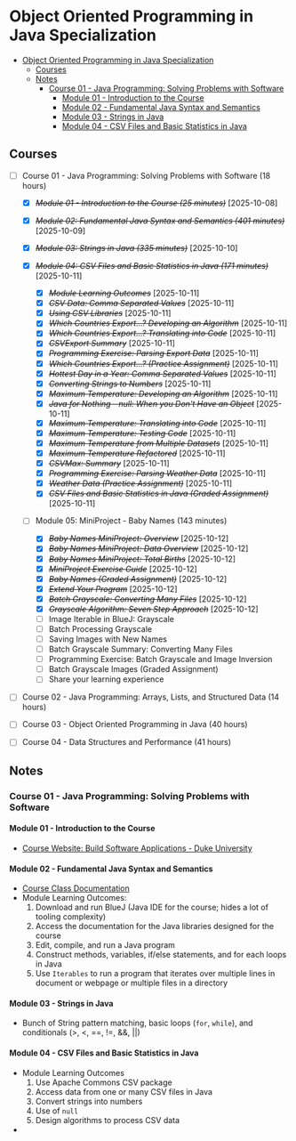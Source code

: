# Object Oriented Programming in Java Specialization

- [Object Oriented Programming in Java Specialization](#object-oriented-programming-in-java-specialization)
  - [Courses](#courses)
  - [Notes](#notes)
    - [Course 01 - Java Programming: Solving Problems with Software](#course-01---java-programming-solving-problems-with-software)
      - [Module 01 - Introduction to the Course](#module-01---introduction-to-the-course)
      - [Module 02 - Fundamental Java Syntax and Semantics](#module-02---fundamental-java-syntax-and-semantics)
      - [Module 03 - Strings in Java](#module-03---strings-in-java)
      - [Module 04 - CSV Files and Basic Statistics in Java](#module-04---csv-files-and-basic-statistics-in-java)

## Courses

- [ ] Course 01 - Java Programming: Solving Problems with Software (18 hours)

  - [x] ~~_Module 01 - Introduction to the Course (25 minutes)_~~ [2025-10-08]
  - [x] ~~_Module 02: Fundamental Java Syntax and Semantics (401 minutes)_~~ [2025-10-09]
  - [x] ~~_Module 03: Strings in Java (335 minutes)_~~ [2025-10-10]
  - [x] ~~_Module 04: CSV Files and Basic Statistics in Java (171 minutes)_~~ [2025-10-11]
    - [x] ~~_Module Learning Outcomes_~~ [2025-10-11]
    - [x] ~~_CSV Data: Comma Separated Values_~~ [2025-10-11]
    - [x] ~~_Using CSV Libraries_~~ [2025-10-11]
    - [x] ~~_Which Countries Export...? Developing an Algorithm_~~ [2025-10-11]
    - [x] ~~_Which Countries Export...? Translating into Code_~~ [2025-10-11]
    - [x] ~~_CSVExport Summary_~~ [2025-10-11]
    - [x] ~~_Programming Exercise: Parsing Export Data_~~ [2025-10-11]
    - [x] ~~_Which Countries Export...? (Practice Assignment)_~~ [2025-10-11]
    - [x] ~~_Hottest Day in a Year: Comma Separated Values_~~ [2025-10-11]
    - [x] ~~_Converting Strings to Numbers_~~ [2025-10-11]
    - [x] ~~_Maximum Temperature: Developing an Algorithm_~~ [2025-10-11]
    - [x] ~~_Java for Nothing - null: When you Don't Have an Object_~~ [2025-10-11]
    - [x] ~~_Maximum Temperature: Translating into Code_~~ [2025-10-11]
    - [x] ~~_Maximum Temperature: Testing Code_~~ [2025-10-11]
    - [x] ~~_Maximum Temperature from Multiple Datasets_~~ [2025-10-11]
    - [x] ~~_Maximum Temperature Refactored_~~ [2025-10-11]
    - [x] ~~_CSVMax: Summary_~~ [2025-10-11]
    - [x] ~~_Programming Exercise: Parsing Weather Data_~~ [2025-10-11]
    - [x] ~~_Weather Data (Practice Assignment)_~~ [2025-10-11]
    - [x] ~~_CSV Files and Basic Statistics in Java (Graded Assignment)_~~ [2025-10-11]
  - [ ] Module 05: MiniProject - Baby Names (143 minutes)

    - [x] ~~_Baby Names MiniProject: Overview_~~ [2025-10-12]
    - [x] ~~_Baby Names MiniProject: Data Overview_~~ [2025-10-12]
    - [x] ~~_Baby Names MiniProject: Total Births_~~ [2025-10-12]
    - [x] ~~_MiniProject Exercise Guide_~~ [2025-10-12]
    - [x] ~~_Baby Names (Graded Assignment)_~~ [2025-10-12]
    - [x] ~~_Extend Your Program_~~ [2025-10-12]
    - [x] ~~_Batch Grayscale: Converting Many Files_~~ [2025-10-12]
    - [x] ~~_Grayscale Algorithm: Seven Step Approach_~~ [2025-10-12]
    - [ ] Image Iterable in BlueJ: Grayscale
    - [ ] Batch Processing Grayscale
    - [ ] Saving Images with New Names
    - [ ] Batch Grayscale Summary: Converting Many Files
    - [ ] Programming Exercise: Batch Grayscale and Image Inversion
    - [ ] Batch Grayscale Images (Graded Assignment)
    - [ ] Share your learning experience

- [ ] Course 02 - Java Programming: Arrays, Lists, and Structured Data (14 hours)
- [ ] Course 03 - Object Oriented Programming in Java (40 hours)
- [ ] Course 04 - Data Structures and Performance (41 hours)

## Notes

### Course 01 - Java Programming: Solving Problems with Software

#### Module 01 - Introduction to the Course

- [Course Website: Build Software Applications - Duke University](https://www.dukelearntoprogram.com/index.php)

#### Module 02 - Fundamental Java Syntax and Semantics

- [Course Class Documentation](https://www.dukelearntoprogram.com/course2/doc/)
- Module Learning Outcomes:
  1. Download and run BlueJ (Java IDE for the course; hides a lot of tooling complexity)
  2. Access the documentation for the Java libraries designed for the course
  3. Edit, compile, and run a Java program
  4. Construct methods, variables, if/else statements, and for each loops in Java
  5. Use `Iterables` to run a program that iterates over multiple lines in document or webpage or multiple files in a directory

#### Module 03 - Strings in Java

- Bunch of String pattern matching, basic loops (`for`, `while`), and conditionals (>, <, ==, !=, &&, ||)

#### Module 04 - CSV Files and Basic Statistics in Java

- Module Learning Outcomes
  1. Use Apache Commons CSV package
  2. Access data from one or many CSV files in Java
  3. Convert strings into numbers
  4. Use of `null`
  5. Design algorithms to process CSV data
-
